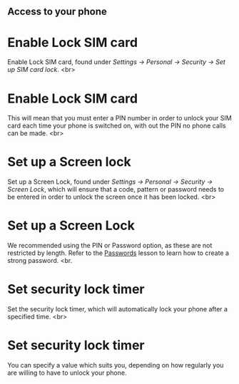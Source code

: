 
## Access to your phone

# Enable Lock SIM card
Enable Lock SIM card, found under *Settings -&gt; Personal -&gt; Security -&gt; Set up SIM card lock*.
&lt;br&gt;
# Enable Lock SIM card
This will mean that you must enter a PIN number in order to unlock your SIM card each time your phone is switched on, with out the PIN no phone calls can be made.
&lt;br&gt;
# Set up a Screen lock
Set up a Screen Lock, found under *Settings -&gt; Personal -&gt; Security -&gt; Screen Lock*, which will ensure that a code, pattern or password needs to be entered in order to unlock the screen once it has been locked.
&lt;br&gt;
# Set up a Screen Lock
We recommended using the PIN or Password option, as these are not restricted by length. Refer to the [Passwords](/en/topics/understand-4-digisec/2-passwords/1-1-intro.md) lesson to learn how to create a strong password.
&lt;br.
# Set security lock timer
Set the security lock timer, which will automatically lock your phone after a specified time.
&lt;br&gt;
# Set security lock timer
You can specify a value which suits you, depending on how regularly you are willing to have to unlock your phone.
